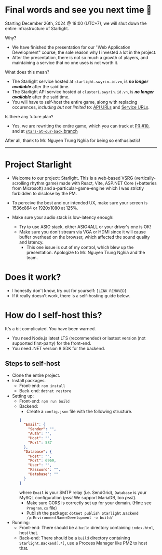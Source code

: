 # Final words and see you next time 👋

Starting December 26th, 2024 @ 18:00 (UTC+7), we will shut down the entire infrastructure of Starlight.

Why?
- We have finished the presentation for our "Web Application Development" course, the sole reason why I invested a lot in the project.
- After the presentation, there is not so much a growth of players, and maintaining a service that no one uses is not worth it. 

What does this mean?
- The Starlight service hosted at `starlight.swyrin.id.vn`, is ***no longer available*** after the said time.
- The Starlight API service hosted at `cluster1.swyrin.id.vn`, is ***no longer available*** after the said time.
- You will have to self-host the entire game, along with replacing occurences, *including but not limited to*: [API URLs](https://github.com/search?q=repo%3Ateam-nameless%2Fstarlight%20cluster1.swyrin.id.vn&type=code) and [Service URLs](https://github.com/search?q=repo%3Ateam-nameless%2Fstarlight+starlight.swyrin.id.vn&type=code).

Is there any future plan?
- Yes, we are rewriting the entire game, which you can track at [PR #10](https://github.com/team-nameless/starlight/pull/10), and at [`stars-at-our-back` branch](https://github.com/team-nameless/starlight/tree/stars-at-our-back)

After all, thank to Mr. Nguyen Trung Nghia for being so enthusiastic!

---------------------------------------------------------------------------------------

# Project Starlight

- Welcome to our project: Starlight. This is a web-based VSRG (vertically-scrolling rhythm game) made with React, 
Vite, ASP.NET Core (+batteries from Microsoft) and a-particular-game-engine which I was strictly forbidden to disclose by the PM.

- To perceive the best and our intended UX, make sure your screen is 1536x864 or 1920x1080 at 125%.

- Make sure your audio stack is low-latency enough:
  - Try to use ASIO stack, either ASIO4ALL or your driver's one is OK!
  - Make sure you don't stream via VGA or HDMI since it will cause buffer overhead on the browser, which affected the sound quality and latency.
    - This one issue is out of my control, which blew up the presentation. Apologize to Mr. Nguyen Trung Nghia and the team.

# Does it work?

- I honestly don't know, try out for yourself: `[LINK REMOVED]`
- If it really doesn't work, there is a self-hosting guide below.

# How do I self-host this?

It's a bit complicated. You have been warned.
- You need Node.js latest LTS (recommended) or lastest version (not supported first-party) for the front-end.
- You need .NET version 8 SDK for the backend.

## Steps to self-host
- Clone the entire project.
- Install packages.
  - Front-end: `npm install`
  - Back-end: `dotnet restore`
- Setting up:
  - Front-end: `npm run build`
  - Backend:
    - Create a `config.json` file with the following structure.
    ```json
    {
      "Email": {
        "Sender": "",
        "Auth": "",
        "Host": "",
        "Port": 587
      },
      "Database": {
        "Host": "",
        "Port": 6969,
        "User": "",
        "Password": "",
        "Database": ""
      }
    }
    ```
    where `Email` is your SMTP relay (i.e. SendGrid), `Database` is your MySQL configuration (*psst* We support MariaDB, too *psst*).
    - Make sure CORS is correctly set up for your domain. (Hint: see `Program.cs` file) 
    - Publish the package: `dotnet publish Starlight.Backend /p:EnvironmentName=Development -o build/`
- Running:
  - Front-end: There should be a `build` directory containing `index.html`, host that.
  - Back-end: There should be a `build` directory containing `Starlight.Backend[.*]`, use a Process Manager like PM2 to host that.
